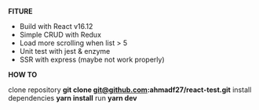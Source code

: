 **FITURE**

- Build with React v16.12
- Simple CRUD with Redux
- Load more scrolling when list > 5
- Unit test with jest & enzyme
- SSR with express (maybe not work properly)

**HOW TO**

clone repository __git clone git@github.com:ahmadf27/react-test.git__
install dependencies __yarn install__
run __yarn dev__